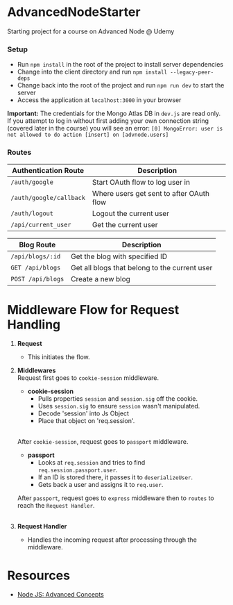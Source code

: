 # AdvancedNodeStarter

Starting project for a course on Advanced Node @ Udemy

### Setup

- Run `npm install` in the root of the project to install server dependencies
- Change into the client directory and run `npm install --legacy-peer-deps`
- Change back into the root of the project and run `npm run dev` to start the server
- Access the application at `localhost:3000` in your browser

**Important:**
The credentials for the Mongo Atlas DB in `dev.js` are read only. If you attempt to log in without first adding your own connection string (covered later in the course) you will see an error: `[0] MongoError: user is not allowed to do action [insert] on [advnode.users]`

### Routes

| Authentication Route    | Description                                    |
|-------------------------|------------------------------------------------|
| `/auth/google`          | Start OAuth flow to log user in                |
| `/auth/google/callback` | Where users get sent to after OAuth flow       |
| `/auth/logout`          | Logout the current user                        |
| `/api/current_user`     | Get the current user                           |


| Blog Route        | Description                                    |
|-------------------|------------------------------------------------|
| `/api/blogs/:id`  | Get the blog with specified ID                 |
| `GET /api/blogs`  | Get all blogs that belong to the current user  |
| `POST /api/blogs` | Create a new blog                              |

# Middleware Flow for Request Handling

1. **Request**
    - This initiates the flow.

2. **Middlewares** <br/>
    Request first goes to `cookie-session` middleware.  
    - **cookie-session**
        - Pulls properties `session` and `session.sig` off the cookie.
        - Uses `session.sig` to ensure `session` wasn't manipulated.
        - Decode 'session' into Js Object
        - Place that object on 'req.session'. <br/>  <br/>
    
    After `cookie-session`, request goes to `passport` middleware.     
    
    - **passport**
        - Looks at `req.session` and tries to find `req.session.passport.user`.
        - If an ID is stored there, it passes it to `deserializeUser`.
        - Gets back a user and assigns it to `req.user`.

    After `passport`, request goes to `express` middleware then to `routes` to reach the `Request Handler`. <br/> <br/>

3. **Request Handler**
    - Handles the incoming request after processing through the middleware.

 
# Resources
* [Node JS: Advanced Concepts](https://www.udemy.com/course/advanced-node-for-developers/)